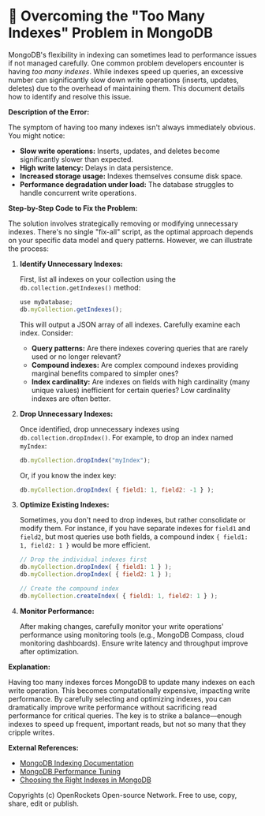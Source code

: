 # 🐞 Overcoming the "Too Many Indexes" Problem in MongoDB


MongoDB's flexibility in indexing can sometimes lead to performance issues if not managed carefully.  One common problem developers encounter is having *too many indexes*. While indexes speed up queries, an excessive number can significantly slow down write operations (inserts, updates, deletes) due to the overhead of maintaining them. This document details how to identify and resolve this issue.

**Description of the Error:**

The symptom of having too many indexes isn't always immediately obvious. You might notice:

* **Slow write operations:** Inserts, updates, and deletes become significantly slower than expected.
* **High write latency:**  Delays in data persistence.
* **Increased storage usage:** Indexes themselves consume disk space.
* **Performance degradation under load:** The database struggles to handle concurrent write operations.


**Step-by-Step Code to Fix the Problem:**

The solution involves strategically removing or modifying unnecessary indexes.  There's no single "fix-all" script, as the optimal approach depends on your specific data model and query patterns.  However, we can illustrate the process:

1. **Identify Unnecessary Indexes:**

   First, list all indexes on your collection using the `db.collection.getIndexes()` method:

   ```javascript
   use myDatabase;
   db.myCollection.getIndexes();
   ```

   This will output a JSON array of all indexes. Carefully examine each index. Consider:

   * **Query patterns:**  Are there indexes covering queries that are rarely used or no longer relevant?
   * **Compound indexes:** Are complex compound indexes providing marginal benefits compared to simpler ones?
   * **Index cardinality:** Are indexes on fields with high cardinality (many unique values) inefficient for certain queries?  Low cardinality indexes are often better.


2. **Drop Unnecessary Indexes:**

   Once identified, drop unnecessary indexes using `db.collection.dropIndex()`. For example, to drop an index named `myIndex`:

   ```javascript
   db.myCollection.dropIndex("myIndex");
   ```

   Or, if you know the index key:

   ```javascript
   db.myCollection.dropIndex( { field1: 1, field2: -1 } );
   ```

3. **Optimize Existing Indexes:**

   Sometimes, you don't need to drop indexes, but rather consolidate or modify them. For instance, if you have separate indexes for `field1` and `field2`, but most queries use both fields, a compound index `{ field1: 1, field2: 1 }` would be more efficient.

   ```javascript
   // Drop the individual indexes first
   db.myCollection.dropIndex( { field1: 1 } );
   db.myCollection.dropIndex( { field2: 1 } );

   // Create the compound index
   db.myCollection.createIndex( { field1: 1, field2: 1 } );
   ```

4. **Monitor Performance:**

   After making changes, carefully monitor your write operations' performance using monitoring tools (e.g., MongoDB Compass, cloud monitoring dashboards).  Ensure write latency and throughput improve after optimization.


**Explanation:**

Having too many indexes forces MongoDB to update many indexes on each write operation.  This becomes computationally expensive, impacting write performance.  By carefully selecting and optimizing indexes, you can dramatically improve write performance without sacrificing read performance for critical queries.  The key is to strike a balance—enough indexes to speed up frequent, important reads, but not so many that they cripple writes.


**External References:**

* [MongoDB Indexing Documentation](https://www.mongodb.com/docs/manual/indexes/)
* [MongoDB Performance Tuning](https://www.mongodb.com/docs/manual/performance/)
* [Choosing the Right Indexes in MongoDB](https://www.mongodb.com/blog/post/choosing-the-right-indexes-in-mongodb)


Copyrights (c) OpenRockets Open-source Network. Free to use, copy, share, edit or publish.

